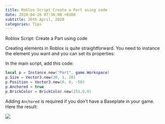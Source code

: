 ```yaml
---
title: Roblox Script Create a Part using code
date: 2020-04-26 07:36:00 +0100
subtitle: 26th April, 2020
categories: Tips
---
```


Roblox Script: Create a Part using code

Creating elements in Roblox is quite straightforward. You need to instance the element you want and you can set its properties:

In the main script, add this code:

```lua
local p = Instance.new("Part", game.Workspace)
p.Size = Vector3.new(20, 1, 20)
p.Position = Vector3.new(0, 0, -50)
p.Anchored = true
p.BrickColor = BrickColor.new(255,0,0)
```

Adding `Anchored` is required if you don't have a Baseplate in your game. Here the result:

![](../assets/log/n445_screen-shot-2020-04-26-at-11.34.52.png)